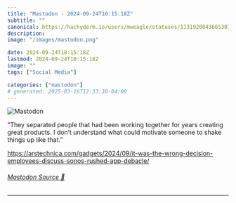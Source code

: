 ```yaml
---
title: "Mastodon - 2024-09-24T10:15:18Z"
subtitle: ""
canonical: https://hachyderm.io/users/mweagle/statuses/113192004366530188
description:
image: "/images/mastodon.png"

date: 2024-09-24T10:15:18Z
lastmod: 2024-09-24T10:15:18Z
image: ""
tags: ["Social Media"]

categories: ["mastodon"]
# generated: 2025-03-16T12:33:30-04:00
---
```

![Mastodon](/images/mastodon.png)

<p>“They separated people that had been working together for years creating great products. I don’t understand what could motivate someone to shake things up like that.”</p><p><a href="https://arstechnica.com/gadgets/2024/09/it-was-the-wrong-decision-employees-discuss-sonos-rushed-app-debacle/" target="_blank" rel="nofollow noopener noreferrer" translate="no"><span class="invisible">https://</span><span class="ellipsis">arstechnica.com/gadgets/2024/0</span><span class="invisible">9/it-was-the-wrong-decision-employees-discuss-sonos-rushed-app-debacle/</span></a></p>


###### [Mastodon Source 🐘](https://hachyderm.io/@mweagle/113192004366530188)

___
